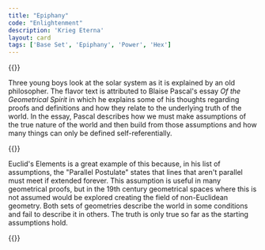 ```yaml
---
title: "Epiphany"
code: "Enlightenment"
description: 'Krieg Eterna'
layout: card
tags: ['Base Set', 'Epiphany', 'Power', 'Hex']
---
```

{{<card-detail-page code="Enlightenment" artwork="The Orrery of Lutzen by Joseph Wright of Derby (1766)"  attr="Blaise Pascal">}}
<p>
Three young boys look at the solar system as it is explained by an old philosopher. The flavor text is attributed to Blaise Pascal's essay <i>Of the Geometrical Spirit</i> in which he explains some of his thoughts regarding proofs and definitions and how they relate to the underlying truth of the world. In the essay, Pascal describes how we must make assumptions of the true nature of the world and then build from those assumptions and how many things can only be defined self-referentially. 
</p>
{{<card-detail-image file="hyperbolic-dodecahedron.png" caption="Hyperbolic Dodecahedron by Wolfram Alpha">}}
<p>
Euclid's Elements is a great example of this because, in his list of assumptions, the "Parallel Postulate" states that lines that aren't parallel must meet if extended forever. This assumption is useful in many geometrical proofs, but in the 19th century geometrical spaces where this is not assumed would be explored creating the field of non-Euclidean geometry. Both sets of geometries describe the world in some conditions and fail to describe it in others. The truth is only true so far as the starting assumptions hold.
</p>
{{</card-detail-page>}}